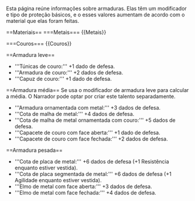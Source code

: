 <!-- TITLE: Armaduras -->
<!-- SUBTITLE: Itens de proteção em combate -->

Esta página reúne informações sobre armaduras. Elas têm um modificador e tipo de proteção básicos, e o esses valores aumentam de acordo com o material que elas foram feitas.

==Materiais==
===Metais===
{{Metais}}

===Couros===
{{Couros}}

==Armadura leve==
* '''Túnicas de couro:''' +1 dado de defesa.
* '''Armadura de couro:''' +2 dados de defesa.
* '''Capuz de couro:''' +1 dado de defesa.

==Armadura média==
Se usa o modificador de armadura leve para calcular a média. O Narrador pode optar por criar este talento separadamente.
* '''Armadura ornamentada com metal:''' +3 dados de defesa.
* '''Cota de malha de metal:''' +4 dados de defesa.
* '''Cota de malha de metal ornamentada com couro:''' +5 dados de defesa.
* '''Capacete de couro com face aberta:''' +1 dado de defesa.
* '''Capacete de couro com face fechada:''' +2 dados de defesa.

==Armadura pesada==
* '''Cota de placa de metal:''' +6 dados de defesa (+1 Resistência enquanto estiver vestida).
* '''Cota de placa segmentada de metal:''' +6 dados de defesa (+1 Agilidade enquanto estiver vestida).
* '''Elmo de metal com face aberta:''' +3 dados de defesa.
* '''Elmo de metal com face fechada:''' +4 dados de defesa.
